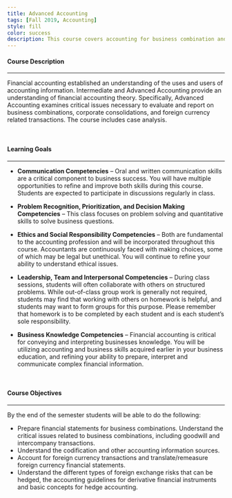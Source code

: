 ```yaml
---
title: Advanced Accounting
tags: [Fall 2019, Accounting]
style: fill
color: success
description: This course covers accounting for business combination and corporate consolidations.  It also covers accounting for foreign currency transactions, hedging foreign exchange risk, translation of foreign currency financial statement and other emergent issues in accounting.
---
```


#### Course Description

---

Financial accounting established an understanding of the uses and users of accounting information. Intermediate and Advanced Accounting provide an understanding of financial accounting theory. Specifically, Advanced Accounting examines critical issues necessary to evaluate and report on business combinations, corporate consolidations, and foreign currency related transactions. The course includes case analysis.

<br>

#### Learning Goals

---

- **Communication Competencies** – Oral and written communication skills are a critical component to business success. You will have multiple opportunities to refine and improve both skills during this course. Students are expected to participate in discussions regularly in class.

- **Problem Recognition, Prioritization, and Decision Making Competencies** – This class focuses on problem solving and quantitative skills to solve business questions.

- **Ethics and Social Responsibility Competencies** – Both are fundamental to the accounting profession and will be incorporated throughout this course. Accountants are continuously faced with making choices, some of which may be legal but unethical. You will continue to refine your ability to understand ethical issues.

- **Leadership, Team and Interpersonal Competencies** – During class sessions, students will often collaborate with others on structured problems. While out-of-class group work is generally not required, students may find that working with others on homework is helpful, and students may want to form groups for this purpose. Please remember that homework is to be completed by each student and is each student’s sole responsibility.

- **Business Knowledge Competencies** – Financial accounting is critical for conveying and interpreting businesses knowledge. You will be utilizing accounting and business skills acquired earlier in your business education, and refining your ability to prepare, interpret and communicate complex financial information.

<br>

#### Course Objectives

---

By the end of the semester students will be able to do the following:

- Prepare financial statements for business combinations. Understand the critical issues related to business combinations, including goodwill and intercompany transactions.
- Understand the codification and other accounting information sources.
- Account for foreign currency transactions and translate/remeasure foreign currency financial statements.
- Understand the different types of foreign exchange risks that can be hedged, the accounting guidelines for derivative financial instruments and basic concepts for hedge accounting.